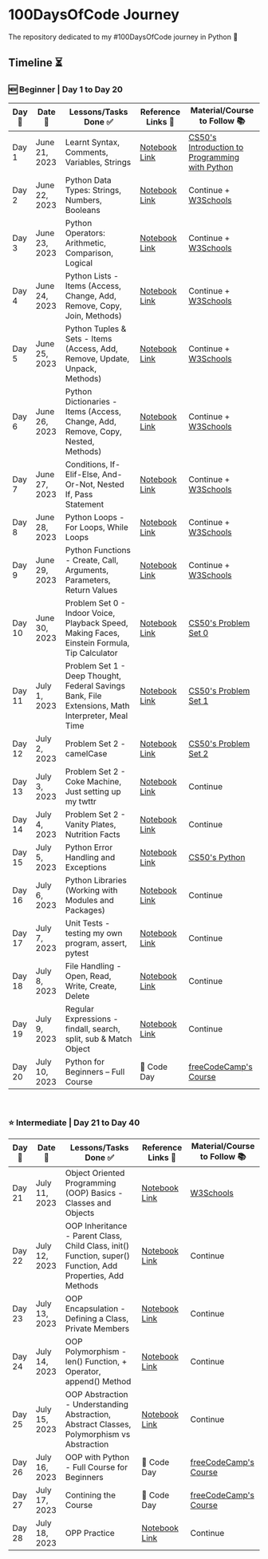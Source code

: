 # 100DaysOfCode Journey
The repository dedicated to my #100DaysOfCode journey in Python 🐍

## Timeline ⏳
### 🆕 Beginner | Day 1 to Day 20

|**Day 📌**|**Date 📆**|**Lessons/Tasks Done ✅**|**Reference Links 🔗**|**Material/Course to Follow 📚**|
|---|-----|-----------|-----------|-----------|
|Day 1|June 21, 2023|Learnt Syntax, Comments, Variables, Strings|[Notebook Link](https://github.com/sazidthe1/100DaysOfCode/blob/main/Day1.py)|[CS50's Introduction to Programming with Python](https://www.edx.org/course/cs50s-introduction-to-programming-with-python)|
|Day 2|June 22, 2023|Python Data Types: Strings, Numbers, Booleans|[Notebook Link](https://github.com/sazidthe1/100DaysOfCode/blob/main/Day2.ipynb)|Continue + [W3Schools](https://www.w3schools.com/python/python_datatypes.asp)|
|Day 3|June 23, 2023|Python Operators: Arithmetic, Comparison, Logical|[Notebook Link](https://github.com/sazidthe1/100DaysOfCode/blob/main/Day3.ipynb)|Continue + [W3Schools](https://www.w3schools.com/python/python_operators.asp)|
|Day 4|June 24, 2023|Python Lists - Items (Access, Change, Add, Remove, Copy, Join, Methods)|[Notebook Link](https://github.com/sazidthe1/100DaysOfCode/blob/main/Day4.ipynb)|Continue + [W3Schools](https://www.w3schools.com/python/python_lists.asp)|
|Day 5|June 25, 2023|Python Tuples & Sets - Items (Access, Add, Remove, Update, Unpack, Methods)|[Notebook Link](https://github.com/sazidthe1/100DaysOfCode/blob/main/Day5.ipynb)|Continue + [W3Schools](https://www.w3schools.com/python/python_tuples.asp)|
|Day 6|June 26, 2023|Python Dictionaries - Items (Access, Change, Add, Remove, Copy, Nested, Methods)|[Notebook Link](https://github.com/sazidthe1/100DaysOfCode/blob/main/Day6.ipynb)|Continue + [W3Schools](https://www.w3schools.com/python/python_dictionaries.asp)|
|Day 7|June 27, 2023|Conditions, If-Elif-Else, And-Or-Not, Nested If, Pass Statement|[Notebook Link](https://github.com/sazidthe1/100DaysOfCode/blob/main/Day7.ipynb)|Continue + [W3Schools](https://www.w3schools.com/python/python_conditions.asp)|
|Day 8|June 28, 2023|Python Loops - For Loops, While Loops|[Notebook Link](https://github.com/sazidthe1/100DaysOfCode/blob/main/Day8.ipynb)|Continue + [W3Schools](https://www.w3schools.com/python/python_while_loops.asp)|
|Day 9|June 29, 2023|Python Functions - Create, Call, Arguments, Parameters, Return Values|[Notebook Link](https://github.com/sazidthe1/100DaysOfCode/blob/main/Day9.ipynb)|Continue + [W3Schools](https://www.w3schools.com/python/python_functions.asp)|
|Day 10|June 30, 2023|Problem Set 0 - Indoor Voice, Playback Speed, Making Faces, Einstein Formula, Tip Calculator|[Notebook Link](https://github.com/sazidthe1/100DaysOfCode/blob/main/Day10.ipynb)|[CS50's Problem Set 0](https://cs50.harvard.edu/python/2022/psets/0/)|
|Day 11|July 1, 2023|Problem Set 1 - Deep Thought, Federal Savings Bank, File Extensions, Math Interpreter, Meal Time|[Notebook Link](https://github.com/sazidthe1/100DaysOfCode/blob/main/Day11.ipynb)|[CS50's Problem Set 1](https://cs50.harvard.edu/python/2022/psets/1/)|
|Day 12|July 2, 2023|Problem Set 2 - camelCase|[Notebook Link](https://github.com/sazidthe1/100DaysOfCode/blob/main/Day12.ipynb)|[CS50's Problem Set 2](https://cs50.harvard.edu/python/2022/psets/2/)|
|Day 13|July 3, 2023|Problem Set 2 - Coke Machine, Just setting up my twttr|[Notebook Link](https://github.com/sazidthe1/100DaysOfCode/blob/main/Day13.ipynb)|Continue|
|Day 14|July 4, 2023|Problem Set 2 - Vanity Plates, Nutrition Facts|[Notebook Link](https://github.com/sazidthe1/100DaysOfCode/blob/main/Day14.ipynb)|Continue|
|Day 15|July 5, 2023|Python Error Handling and Exceptions|[Notebook Link](https://github.com/sazidthe1/100DaysOfCode/blob/main/Day15.ipynb)|[CS50's Python](https://www.edx.org/course/cs50s-introduction-to-programming-with-python)|
|Day 16|July 6, 2023|Python Libraries (Working with Modules and Packages)|[Notebook Link](https://github.com/sazidthe1/100DaysOfCode/blob/main/Python%20Fundamentals/day16_libraries.ipynb)|Continue|
|Day 17|July 7, 2023|Unit Tests - testing my own program, assert, pytest|[Notebook Link](https://github.com/sazidthe1/100DaysOfCode/blob/main/Python%20Fundamentals/day17_unit_tests.ipynb)|Continue|
|Day 18|July 8, 2023|File Handling - Open, Read, Write, Create, Delete|[Notebook Link](https://github.com/sazidthe1/100DaysOfCode/blob/main/Python%20Fundamentals/day18_file_handling.ipynb)|Continue|
|Day 19|July 9, 2023|Regular Expressions - findall, search, split, sub & Match Object|[Notebook Link](https://github.com/sazidthe1/100DaysOfCode/blob/main/Python%20Fundamentals/day19_regular_expressions.ipynb)|Continue|
|Day 20|July 10, 2023|Python for Beginners – Full Course|🚫 Code Day|[freeCodeCamp's Course](https://youtu.be/eWRfhZUzrAc)|
<br>

### ⭐️ Intermediate | Day 21 to Day 40

|**Day 📌**|**Date 📆**|**Lessons/Tasks Done ✅**|**Reference Links 🔗**|**Material/Course to Follow 📚**|
|---|-----|-----------|-----------|-----------|
|Day 21|July 11, 2023|Object Oriented Programming (OOP) Basics - Classes and Objects|[Notebook Link](https://github.com/sazidthe1/100DaysOfCode/blob/main/Python%20Intermediate/day21_classes_and_objects.ipynb)|[W3Schools](https://www.w3schools.com/python/python_classes.asp)|
|Day 22|July 12, 2023|OOP Inheritance - Parent Class, Child Class, init() Function, super() Function, Add Properties, Add Methods|[Notebook Link](https://github.com/sazidthe1/100DaysOfCode/blob/main/Python%20Intermediate/day22_oop_inheritance.ipynb)|Continue|
|Day 23|July 13, 2023|OOP Encapsulation - Defining a Class, Private Members|[Notebook Link](https://github.com/sazidthe1/100DaysOfCode/blob/main/Python%20Intermediate/day23_oop_encapsulation.ipynb)|Continue|
|Day 24|July 14, 2023|OOP Polymorphism - len() Function, + Operator, append() Method|[Notebook Link](https://github.com/sazidthe1/100DaysOfCode/blob/main/Python%20Intermediate/day24_oop_polymorphism.ipynb)|Continue|
|Day 25|July 15, 2023|OOP Abstraction - Understanding Abstraction, Abstract Classes, Polymorphism vs Abstraction|[Notebook Link](https://github.com/sazidthe1/100DaysOfCode/blob/main/Python%20Intermediate/day25_oop_abstraction.ipynb)|Continue|
|Day 26|July 16, 2023|OOP with Python - Full Course for Beginners|🚫 Code Day|[freeCodeCamp's Course](https://youtu.be/Ej_02ICOIgs)|
|Day 27|July 17, 2023|Contining the Course|🚫 Code Day|[freeCodeCamp's Course](https://youtu.be/Ej_02ICOIgs)|
|Day 28|July 18, 2023|OPP Practice|[Notebook Link](https://github.com/sazidthe1/100DaysOfCode/blob/main/Python%20Intermediate/day28_oop_practice)|Continue|

